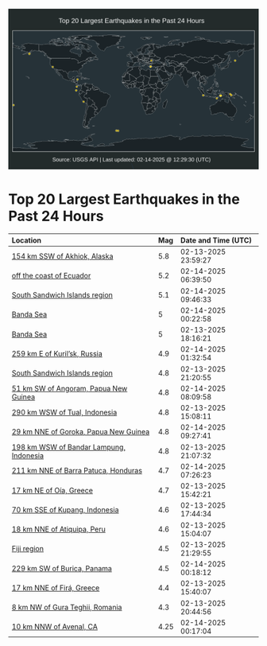 ![Map](./map.png)

# Top 20 Largest Earthquakes in the Past 24 Hours

| Location | Mag | Date and Time (UTC) |
|:---|:---|:---|
| [154 km SSW of Akhiok, Alaska](https://earthquake.usgs.gov/earthquakes/eventpage/ak025215oy3m) | 5.8 | 02-13-2025 23:59:27 |
| [off the coast of Ecuador](https://earthquake.usgs.gov/earthquakes/eventpage/us7000pdkh) | 5.2 | 02-14-2025 06:39:50 |
| [South Sandwich Islands region](https://earthquake.usgs.gov/earthquakes/eventpage/us7000pdky) | 5.1 | 02-14-2025 09:46:33 |
| [Banda Sea](https://earthquake.usgs.gov/earthquakes/eventpage/us7000pdj1) | 5 | 02-14-2025 00:22:58 |
| [Banda Sea](https://earthquake.usgs.gov/earthquakes/eventpage/us7000pdh2) | 5 | 02-13-2025 18:16:21 |
| [259 km E of Kuril’sk, Russia](https://earthquake.usgs.gov/earthquakes/eventpage/us7000pdjz) | 4.9 | 02-14-2025 01:32:54 |
| [South Sandwich Islands region](https://earthquake.usgs.gov/earthquakes/eventpage/us7000pdi5) | 4.8 | 02-13-2025 21:20:55 |
| [51 km SW of Angoram, Papua New Guinea](https://earthquake.usgs.gov/earthquakes/eventpage/us7000pdks) | 4.8 | 02-14-2025 08:09:58 |
| [290 km WSW of Tual, Indonesia](https://earthquake.usgs.gov/earthquakes/eventpage/us7000pddw) | 4.8 | 02-13-2025 15:08:11 |
| [29 km NNE of Goroka, Papua New Guinea](https://earthquake.usgs.gov/earthquakes/eventpage/us7000pdkt) | 4.8 | 02-14-2025 09:27:41 |
| [198 km WSW of Bandar Lampung, Indonesia](https://earthquake.usgs.gov/earthquakes/eventpage/us7000pdi1) | 4.8 | 02-13-2025 21:07:32 |
| [211 km NNE of Barra Patuca, Honduras](https://earthquake.usgs.gov/earthquakes/eventpage/us7000pdkn) | 4.7 | 02-14-2025 07:26:23 |
| [17 km NE of Oía, Greece](https://earthquake.usgs.gov/earthquakes/eventpage/us7000pde0) | 4.7 | 02-13-2025 15:42:21 |
| [70 km SSE of Kupang, Indonesia](https://earthquake.usgs.gov/earthquakes/eventpage/us7000pdgz) | 4.6 | 02-13-2025 17:44:34 |
| [18 km NNE of Atiquipa, Peru](https://earthquake.usgs.gov/earthquakes/eventpage/us7000pddt) | 4.6 | 02-13-2025 15:04:07 |
| [Fiji region](https://earthquake.usgs.gov/earthquakes/eventpage/us7000pdig) | 4.5 | 02-13-2025 21:29:55 |
| [229 km SW of Burica, Panama](https://earthquake.usgs.gov/earthquakes/eventpage/us7000pdiz) | 4.5 | 02-14-2025 00:18:12 |
| [17 km NNE of Firá, Greece](https://earthquake.usgs.gov/earthquakes/eventpage/us7000pddy) | 4.4 | 02-13-2025 15:40:07 |
| [8 km NW of Gura Teghii, Romania](https://earthquake.usgs.gov/earthquakes/eventpage/us7000pdhp) | 4.3 | 02-13-2025 20:44:56 |
| [10 km NNW of Avenal, CA](https://earthquake.usgs.gov/earthquakes/eventpage/nc75133062) | 4.25 | 02-14-2025 00:17:04 |
